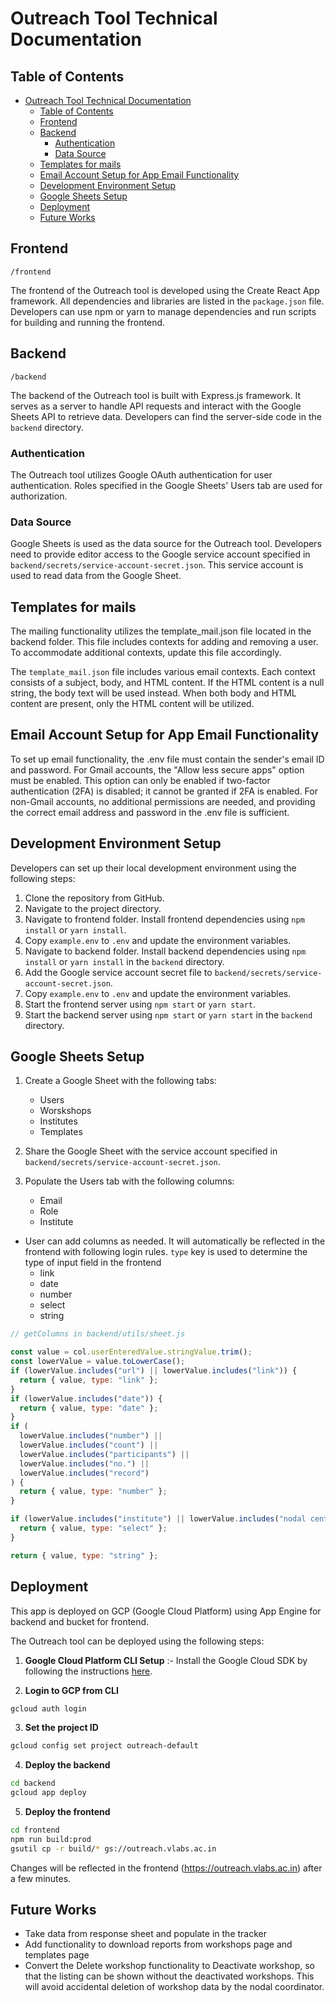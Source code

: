 # Outreach Tool Technical Documentation

## Table of Contents

- [Outreach Tool Technical Documentation](#outreach-tool-technical-documentation)
  - [Table of Contents](#table-of-contents)
  - [Frontend](#frontend)
  - [Backend](#backend)
    - [Authentication](#authentication)
    - [Data Source](#data-source)
  - [Templates for mails](#templates-for-mails)
  - [Email Account Setup for App Email Functionality](#email-account-setup-for-app-email-functionality)
  - [Development Environment Setup](#development-environment-setup)
  - [Google Sheets Setup](#google-sheets-setup)
  - [Deployment](#deployment)
  - [Future Works](#future-works)

## Frontend

`/frontend`

The frontend of the Outreach tool is developed using the Create React App framework. All dependencies and libraries are listed in the `package.json` file. Developers can use npm or yarn to manage dependencies and run scripts for building and running the frontend.

## Backend

`/backend`

The backend of the Outreach tool is built with Express.js framework. It serves as a server to handle API requests and interact with the Google Sheets API to retrieve data. Developers can find the server-side code in the `backend` directory.

### Authentication

The Outreach tool utilizes Google OAuth authentication for user authentication. Roles specified in the Google Sheets' Users tab are used for authorization.

### Data Source

Google Sheets is used as the data source for the Outreach tool. Developers need to provide editor access to the Google service account specified in `backend/secrets/service-account-secret.json`. This service account is used to read data from the Google Sheet.

## Templates for mails

The mailing functionality utilizes the template_mail.json file located in the backend folder. This file includes contexts for adding and removing a user. To accommodate additional contexts, update this file accordingly.

The `template_mail.json` file includes various email contexts. Each context consists of a subject, body, and HTML content. If the HTML content is a null string, the body text will be used instead. When both body and HTML content are present, only the HTML content will be utilized.

## Email Account Setup for App Email Functionality

To set up email functionality, the .env file must contain the sender's email ID and password. For Gmail accounts, the "Allow less secure apps" option must be enabled. This option can only be enabled if two-factor authentication (2FA) is disabled; it cannot be granted if 2FA is enabled. For non-Gmail accounts, no additional permissions are needed, and providing the correct email address and password in the .env file is sufficient.

## Development Environment Setup

Developers can set up their local development environment using the following steps:

1. Clone the repository from GitHub.
2. Navigate to the project directory.
3. Navigate to frontend folder. Install frontend dependencies using `npm install` or `yarn install`.
4. Copy `example.env` to `.env` and update the environment variables.
5. Navigate to backend folder. Install backend dependencies using `npm install` or `yarn install` in the `backend` directory.
6. Add the Google service account secret file to `backend/secrets/service-account-secret.json`.
7. Copy `example.env` to `.env` and update the environment variables.
8. Start the frontend server using `npm start` or `yarn start`.
9. Start the backend server using `npm start` or `yarn start` in the `backend` directory.

## Google Sheets Setup

1. Create a Google Sheet with the following tabs:

   - Users
   - Worskshops
   - Institutes
   - Templates

2. Share the Google Sheet with the service account specified in `backend/secrets/service-account-secret.json`.

3. Populate the Users tab with the following columns:
   - Email
   - Role
   - Institute

- User can add columns as needed. It will automatically be reflected in the frontend with following login rules. `type` key is used to determine the type of input field in the frontend
  - link
  - date
  - number
  - select
  - string

```javascript
// getColumns in backend/utils/sheet.js

const value = col.userEnteredValue.stringValue.trim();
const lowerValue = value.toLowerCase();
if (lowerValue.includes("url") || lowerValue.includes("link")) {
  return { value, type: "link" };
}
if (lowerValue.includes("date")) {
  return { value, type: "date" };
}
if (
  lowerValue.includes("number") ||
  lowerValue.includes("count") ||
  lowerValue.includes("participants") ||
  lowerValue.includes("no.") ||
  lowerValue.includes("record")
) {
  return { value, type: "number" };
}

if (lowerValue.includes("institute") || lowerValue.includes("nodal center")) {
  return { value, type: "select" };
}

return { value, type: "string" };
```

## Deployment

This app is deployed on GCP (Google Cloud Platform) using App Engine for backend and bucket for frontend.

The Outreach tool can be deployed using the following steps:

1. **Google Cloud Platform CLI Setup** :- Install the Google Cloud SDK by following the instructions [here](https://cloud.google.com/sdk/docs/install).

2. **Login to GCP from CLI**

```bash
gcloud auth login
```

3. **Set the project ID**

```bash
gcloud config set project outreach-default
```

4. **Deploy the backend**

```bash
cd backend
gcloud app deploy
```

5. **Deploy the frontend**

```bash
cd frontend
npm run build:prod
gsutil cp -r build/* gs://outreach.vlabs.ac.in
```

Changes will be reflected in the frontend (https://outreach.vlabs.ac.in) after a few minutes.


## Future Works
- Take data from response sheet and populate in the tracker
- Add functionality to download reports from workshops page and templates page
- Convert the Delete workshop functionality to Deactivate workshop, so that the listing can be shown without the deactivated workshops. This will avoid accidental deletion of workshop data by the nodal coordinator.
